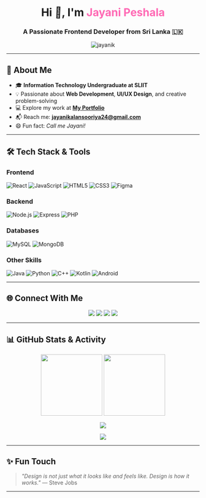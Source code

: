 <!-- Header -->
<h1 align="center">
  Hi <span class="wave">👋</span>, I'm <span style="color:#ff69b4;">Jayani Peshala</span>
</h1>
<h3 align="center">
  A Passionate Frontend Developer from Sri Lanka 🇱🇰
</h3>

<p align="center">
  <img src="https://komarev.com/ghpvc/?username=jayanik&label=Profile%20views&color=ff69b4&style=flat" alt="jayanik" />
</p>

---

## 🎯 About Me

- 🎓 **Information Technology Undergraduate at SLIIT**  
- 💡 Passionate about **Web Development**, **UI/UX Design**, and creative problem-solving  
- 💻 Explore my work at [**My Portfolio**](https://protfolio-lime-six.vercel.app/)  
- 📬 Reach me: **jayanikalansooriya24@gmail.com**  
- 😄 Fun fact: *Call me Jayani!*  

---

## 🛠 Tech Stack & Tools

### **Frontend**
![React](https://img.shields.io/badge/-React-61DAFB?logo=react&logoColor=000&style=for-the-badge)
![JavaScript](https://img.shields.io/badge/-JavaScript-F7DF1E?logo=javascript&logoColor=000&style=for-the-badge)
![HTML5](https://img.shields.io/badge/-HTML5-E34F26?logo=html5&logoColor=fff&style=for-the-badge)
![CSS3](https://img.shields.io/badge/-CSS3-1572B6?logo=css3&logoColor=fff&style=for-the-badge)
![Figma](https://img.shields.io/badge/-Figma-F24E1E?logo=figma&logoColor=fff&style=for-the-badge)

### **Backend**
![Node.js](https://img.shields.io/badge/-Node.js-339933?logo=node.js&logoColor=fff&style=for-the-badge)
![Express](https://img.shields.io/badge/-Express-000000?logo=express&logoColor=fff&style=for-the-badge)
![PHP](https://img.shields.io/badge/-PHP-777BB4?logo=php&logoColor=fff&style=for-the-badge)

### **Databases**
![MySQL](https://img.shields.io/badge/-MySQL-4479A1?logo=mysql&logoColor=fff&style=for-the-badge)
![MongoDB](https://img.shields.io/badge/-MongoDB-47A248?logo=mongodb&logoColor=fff&style=for-the-badge)

### **Other Skills**
![Java](https://img.shields.io/badge/-Java-007396?logo=java&logoColor=fff&style=for-the-badge)
![Python](https://img.shields.io/badge/-Python-3776AB?logo=python&logoColor=fff&style=for-the-badge)
![C++](https://img.shields.io/badge/-C++-00599C?logo=cplusplus&logoColor=fff&style=for-the-badge)
![Kotlin](https://img.shields.io/badge/-Kotlin-0095D5?logo=kotlin&logoColor=fff&style=for-the-badge)
![Android](https://img.shields.io/badge/-Android-3DDC84?logo=android&logoColor=fff&style=for-the-badge)

---

## 🌐 Connect With Me

<p align="center">
  <a href="https://linkedin.com/in/jayani-kalansooriya" target="_blank"><img src="https://img.shields.io/badge/-LinkedIn-0077B5?logo=linkedin&logoColor=fff&style=for-the-badge" /></a>
  <a href="https://fb.com/jayani.kalansooriya" target="_blank"><img src="https://img.shields.io/badge/-Facebook-1877F2?logo=facebook&logoColor=fff&style=for-the-badge" /></a>
  <a href="https://instagram.com/jayani.kalansooriya" target="_blank"><img src="https://img.shields.io/badge/-Instagram-E4405F?logo=instagram&logoColor=fff&style=for-the-badge" /></a>
  <a href="https://discord.gg/Jayani_K" target="_blank"><img src="https://img.shields.io/badge/-Discord-5865F2?logo=discord&logoColor=fff&style=for-the-badge" /></a>
</p>

---

## 📊 GitHub Stats & Activity

<p align="center">
  <img src="https://github-readme-stats.vercel.app/api?username=jayanik&show_icons=true&theme=tokyonight" height="160" />
  <img src="https://github-readme-streak-stats.herokuapp.com/?user=jayanik&theme=tokyonight" height="160" />
</p>

<p align="center">
  <img src="https://github-profile-trophy.vercel.app/?username=jayanik&theme=tokyonight&row=1&column=7" />
</p>

<p align="center">
  <img src="https://github-readme-activity-graph.vercel.app/graph?username=jayanik&theme=tokyo-night" />
</p>

---

## ✨ Fun Touch
> *"Design is not just what it looks like and feels like. Design is how it works."* — Steve Jobs  

---

<!-- Add waving animation -->
<style>
.wave {
  animation-name: wave-animation;
  animation-duration: 2.5s;
  animation-iteration-count: infinite;
  transform-origin: 70% 70%;
  display: inline-block;
}
@keyframes wave-animation {
  0% { transform: rotate( 0.0deg) }
  15% { transform: rotate(14.0deg) }
  30% { transform: rotate(-8.0deg) }
  40% { transform: rotate(14.0deg) }
  50% { transform: rotate(-4.0deg) }
  60% { transform: rotate(10.0deg) }
  70% { transform: rotate( 0.0deg) }
  100% { transform: rotate( 0.0deg) }
}
</style>
